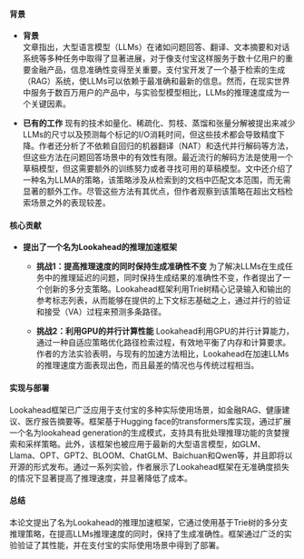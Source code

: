 #### 背景
- **背景**       
    文章指出，大型语言模型（LLMs）在诸如问题回答、翻译、文本摘要和对话系统等多种任务中取得了显著进展，对于像支付宝这样服务于数十亿用户的重要金融产品，信息准确性变得至关重要。支付宝开发了一个基于检索的生成（RAG）系统，使LLMs可以依赖于最准确和最新的信息。然而，在现实世界中服务于数百万用户的产品中，与实验型模型相比，LLMs的推理速度成为一个关键因素。

- **已有的工作**
    现有的技术如量化、稀疏化、剪枝、蒸馏和张量分解被提出来减少LLMs的尺寸以及预测每个标记的I/O消耗时间，但这些技术都会导致精度下降。作者还分析了不依赖自回归的机器翻译（NAT）和迭代并行解码等方法，但这些方法在问题回答场景中的有效性有限。最近流行的解码方法是使用一个草稿模型，但这需要额外的训练努力或者寻找可用的草稿模型。文中还介绍了一种名为LLMA的策略，该策略涉及从检索到的文档中匹配文本范围，而无需显著的额外工作。尽管这些方法有其优点，但作者观察到该策略在超出文档检索场景之外的表现较差。

#### 核心贡献
- **提出了一个名为Lookahead的推理加速框架**
    - **挑战1：提高推理速度的同时保持生成准确性不变**
        为了解决LLMs在生成任务中的推理延迟的问题，同时保持生成结果的准确性不变，作者提出了一个创新的多分支策略。Lookahead框架利用Trie树精心记录输入和输出的参考标志列表，从而能够在提供的上下文标志基础之上，通过并行的验证和接受（VA）过程来预测多条路径。

    - **挑战2：利用GPU的并行计算性能**
        Lookahead利用GPU的并行计算能力，通过一种自适应策略优化路径检索过程，有效地平衡了内存和计算要求。作者的方法实验表明，与现有的加速方法相比，Lookahead在加速LLMs的推理速度方面表现出色，而且最差的情况也与传统过程相当。

#### 实现与部署
Lookahead框架已广泛应用于支付宝的多种实际使用场景，如金融RAG、健康建议、医疗报告摘要等。框架基于Hugging face的transformers库实现，通过扩展一个名为lookahead generation的生成模式，支持具有批处理推理功能的贪婪搜索和采样策略。此外，该框架也被应用于最新的大型语言模型，如GLM、Llama、OPT、GPT2、BLOOM、ChatGLM、Baichuan和Qwen等，并且即将以开源的形式发布。通过一系列实验，作者展示了Lookahead框架在无准确度损失的情况下显著提高了推理速度，并显著降低了成本。

#### 总结
本论文提出了名为Lookahead的推理加速框架，它通过使用基于Trie树的多分支推理策略，在提高LLMs推理速度的同时，保持了生成准确性。框架通过广泛的实验验证了其性能，并在支付宝的实际使用场景中得到了部署。